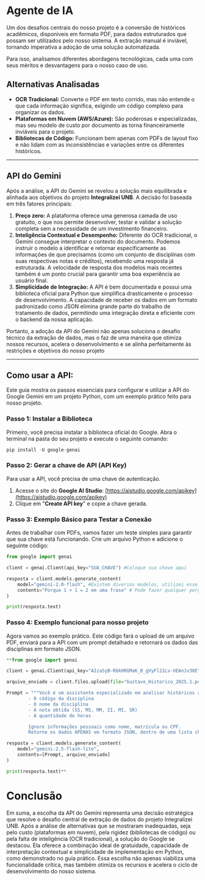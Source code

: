 # Agente de IA

Um dos desafios centrais do nosso projeto é a conversão de históricos acadêmicos, disponíveis em formato PDF, para dados estruturados que possam ser utilizados pelo nosso sistema. A extração manual é inviável, tornando imperativa a adoção de uma solução automatizada.

Para isso, analisamos diferentes abordagens tecnológicas, cada uma com seus méritos e desvantagens para o nosso caso de uso.

## Alternativas Analisadas

- **OCR Tradicional:** Converte o PDF em texto corrido, mas não entende o que cada informação significa, exigindo um código complexo para organizar os dados.
- **Plataformas em Nuvem (AWS/Azure):** São poderosas e especializadas, mas seu modelo de custo por documento as torna financeiramente inviáveis para o projeto.
- **Bibliotecas de Código:** Funcionam bem apenas com PDFs de layout fixo e não lidam com as inconsistências e variações entre os diferentes históricos.

---

## API do Gemini

Após a análise, a API do Gemini se revelou a solução mais equilibrada e alinhada aos objetivos do projeto **Integralizei UNB**. A decisão foi baseada em três fatores principais:

1. **Preço zero:** A plataforma oferece uma generosa camada de uso gratuito, o que nos permite desenvolver, testar e validar a solução completa sem a necessidade de um investimento financeiro.
2. **Inteligência Contextual e Desempenho:** Diferente do OCR tradicional, o Gemini consegue interpretar o contexto do documento. Podemos instruir o modelo a identificar e retornar especificamente as informações de que precisamos (como um conjunto de disciplinas com suas respectivas notas e créditos), recebendo uma resposta já estruturada. A velocidade de resposta dos modelos mais recentes também é um ponto crucial para garantir uma boa experiência ao usuário final.
3. **Simplicidade de Integração:** A API é bem documentada e possui uma biblioteca oficial para Python que simplifica drasticamente o processo de desenvolvimento. A capacidade de receber os dados em um formato padronizado como JSON elimina grande parte do trabalho de tratamento de dados, permitindo uma integração direta e eficiente com o backend da nossa aplicação.

Portanto, a adoção da API do Gemini não apenas soluciona o desafio técnico da extração de dados, mas o faz de uma maneira que otimiza nossos recursos, acelera o desenvolvimento e se alinha perfeitamente às restrições e objetivos do nosso projeto

---

## Como usar a API:

Este guia mostra os passos essenciais para configurar e utilizar a API do Google Gemini em um projeto Python, com um exemplo prático feito para nosso projeto.

### **Passo 1: Instalar a Biblioteca**

Primeiro, você precisa instalar a biblioteca oficial do Google. Abra o terminal na pasta do seu projeto e execute o seguinte comando:

```python
pip install -U google-genai
```

### **Passo 2: Gerar a chave de API (API Key)**

Para usar a API, você precisa de uma chave de autenticação.

1. Acesse o site do **Google AI Studio**: [https://aistudio.google.com/apikey](https://aistudio.google.com/apikey)
2. Clique em "**Create API key**" e copie a chave gerada.

### **Passo 3: Exemplo Básico para Testar a Conexão**

Antes de trabalhar com PDFs, vamos fazer um teste simples para garantir que sua chave está funcionando. Crie um arquivo Python e adicione o seguinte código:

```python
from google import genai

client = genai.Client(api_key="SUA_CHAVE") #Coloque sua chave aqui

resposta = client.models.generate_content(
    model="gemini-2.0-flash", #Existem diversos modelos, utilizei esse como modelo
    contents="Porque 1 + 1 = 2 em uma frase" # Pode fazer qualquer pergunta
)

print(resposta.text)
```

### **Passo 4: Exemplo funcional para nosso projeto**

Agora vamos ao exemplo prático. Este código fará o upload de um arquivo PDF, enviará para a API com um prompt detalhado e retornará os dados das disciplinas em formato JSON.

```python
**from google import genai

client = genai.Client(api_key="AIzaSyB-R6kHRGMaK_B_gVyFl21Lv-UEAnJv38E") #Sua chave

arquivo_enviado = client.files.upload(file="Gustavo_Historico_2025.1.pdf") #Nome do PDF

Prompt = """Você é um assistente especializado em analisar históricos acadêmicos da Universidade de Brasília (UnB). Analise o PDF fornecido e extraia as seguintes informações para CADA disciplina cursada:
        - O código da disciplina
        - O nome da disciplina
        - A nota obtida (SS, MS, MM, II, MI, SR)
        - A quantidade de horas

        Ignore informações pessoais como nome, matrícula ou CPF.
        Retorne os dados APENAS em formato JSON, dentro de uma lista chamada disciplinas. Não inclua nenhuma outra palavra ou explicação na sua resposta."""

resposta = client.models.generate_content(
    model="gemini-2.5-flash-lite",
    contents=[Prompt, arquivo_enviado]
)

print(resposta.text)**
```

# Conclusão

Em suma, a escolha da API do Gemini representa uma decisão estratégica que resolve o desafio central de extração de dados do projeto Integralizei UNB. Após a análise de alternativas que se mostraram inadequadas, seja pelo custo (plataformas em nuvem), pela rigidez (bibliotecas de código) ou pela falta de inteligência (OCR tradicional), a solução do Google se destacou. Ela oferece a combinação ideal de gratuidade, capacidade de interpretação contextual e simplicidade de implementação em Python, como demonstrado no guia prático. Essa escolha não apenas viabiliza uma funcionalidade crítica, mas também otimiza os recursos e acelera o ciclo de desenvolvimento do nosso sistema.